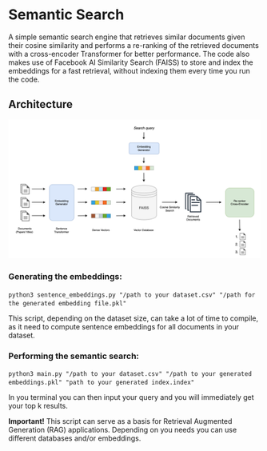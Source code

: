 # Semantic Search

A simple semantic search engine that retrieves similar documents given their cosine similarity and performs a re-ranking of the retrieved documents with a cross-encoder Transformer for better performance. The code also makes use of Facebook AI Similarity Search (FAISS) to store and index the embeddings for a fast retrieval, without indexing them every time you run the code.

## Architecture
![Architecture](./assets/Architecture.png)

### Generating the embeddings:

```python3 sentence_embeddings.py "/path to your dataset.csv" "/path for the generated embedding file.pkl"```

This script, depending on the dataset size, can take a lot of time to compile, as it need to compute sentence embeddings for all documents in your dataset.

### Performing the semantic search:

```python3 main.py "/path to your dataset.csv" "/path to your generated embeddings.pkl" "path to your generated index.index"```

In you terminal you can then input your query and you will immediately get your top k results.

**Important!**
This script can serve as a basis for Retrieval Augmented Generation (RAG) applications. Depending on you needs you can use different databases and/or embeddings.
